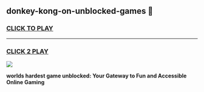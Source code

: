 
## donkey-kong-on-unblocked-games 👋
<h3>
<a href="https://premium.freeplayer.one?title=donkey-kong-on-unblocked-games&ref=14F">CLICK TO PLAY</a></h3>
<hr>

<h3>
<a href="https://premium.freeplayer.one?title=donkey-kong-on-unblocked-games&ref=14F">CLICK 2 PLAY</a>
  
</h3>

<a href="https://premium.freeplayer.one?title=donkey-kong-on-unblocked-games&ref=12F/"><img src="https://clearcache.store/games.png"></a>


**worlds hardest game unblocked: Your Gateway to Fun and Accessible Online Gaming**
